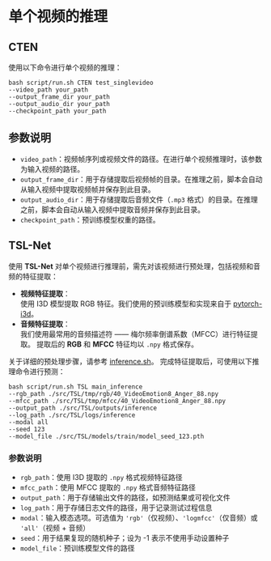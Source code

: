 # 单个视频的推理
## CTEN

使用以下命令进行单个视频的推理：

~~~
bash script/run.sh CTEN test_singlevideo
--video_path your_path
--output_frame_dir your_path
--output_audio_dir your_path
--checkpoint_path your_path
~~~

## 参数说明

- `video_path`：视频帧序列或视频文件的路径。在进行单个视频推理时，该参数为输入视频的路径。  
- `output_frame_dir`：用于存储提取后视频帧的目录。在推理之前，脚本会自动从输入视频中提取视频帧并保存到此目录。  
- `output_audio_dir`：用于存储提取后音频文件（`.mp3` 格式）的目录。在推理之前，脚本会自动从输入视频中提取音频并保存到此目录。  
- `checkpoint_path`：预训练模型权重的路径。

## TSL-Net

使用 **TSL-Net** 对单个视频进行推理前，需先对该视频进行预处理，包括视频和音频的特征提取：
- **视频特征提取**：  
  使用 I3D 模型提取 RGB 特征。我们使用的预训练模型和实现来自于 [pytorch-i3d](https://github.com/piergiaj/pytorch-i3d)。
- **音频特征提取**：  
  我们使用最常用的音频描述符 —— 梅尔频率倒谱系数（MFCC）进行特征提取。
提取后的 **RGB** 和 **MFCC** 特征均以 `.npy` 格式保存。

关于详细的预处理步骤，请参考 [inference.sh](../../src/TSL/inference.sh)。
完成特征提取后，可使用以下推理命令进行预测：

~~~
bash script/run.sh TSL main_inference
--rgb_path ./src/TSL/tmp/rgb/40_VideoEmotion8_Anger_88.npy
--mfcc_path ./src/TSL/tmp/mfcc/40_VideoEmotion8_Anger_88.npy
--output_path ./src/TSL/outputs/inference
--log_path ./src/TSL/logs/inference
--modal all
--seed 123
--model_file ./src/TSL/models/train/model_seed_123.pth
~~~


### 参数说明

- `rgb_path`：使用 I3D 提取的 `.npy` 格式视频特征路径  
- `mfcc_path`：使用 MFCC 提取的 `.npy` 格式音频特征路径  
- `output_path`：用于存储输出文件的路径，如预测结果或可视化文件  
- `log_path`：用于存储日志文件的路径，用于记录测试过程信息  
- `modal`：输入模态选项。可选值为 `'rgb'`（仅视频）、`'logmfcc'`（仅音频）或 `'all'`（视频 + 音频）  
- `seed`：用于结果复现的随机种子；设为 -1 表示不使用手动设置种子  
- `model_file`：预训练模型文件的路径

